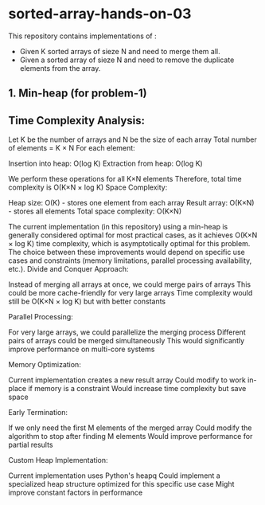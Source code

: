 # sorted-array-hands-on-03
This repository contains implementations of :
* Given K sorted arrays of sieze N and need to merge them all.
* Given a sorted array of sieze N and need to remove the duplicate elements from the array.

## 1. Min-heap (for problem-1)
## Time Complexity Analysis:


Let K be the number of arrays and N be the size of each array
Total number of elements = K × N
For each element:

Insertion into heap: O(log K)
Extraction from heap: O(log K)


We perform these operations for all K×N elements
Therefore, total time complexity is O(K×N × log K)
Space Complexity:

Heap size: O(K) - stores one element from each array
Result array: O(K×N) - stores all elements
Total space complexity: O(K×N)

The current implementation (in this repository) using a min-heap is generally considered optimal for most practical cases, as it achieves O(K×N × log K) time complexity, which is asymptotically optimal for this problem. The choice between these improvements would depend on specific use cases and constraints (memory limitations, parallel processing availability, etc.).
Divide and Conquer Approach:

Instead of merging all arrays at once, we could merge pairs of arrays
This could be more cache-friendly for very large arrays
Time complexity would still be O(K×N × log K) but with better constants


Parallel Processing:

For very large arrays, we could parallelize the merging process
Different pairs of arrays could be merged simultaneously
This would significantly improve performance on multi-core systems


Memory Optimization:

Current implementation creates a new result array
Could modify to work in-place if memory is a constraint
Would increase time complexity but save space


Early Termination:

If we only need the first M elements of the merged array
Could modify the algorithm to stop after finding M elements
Would improve performance for partial results


Custom Heap Implementation:

Current implementation uses Python's heapq
Could implement a specialized heap structure optimized for this specific use case
Might improve constant factors in performance



